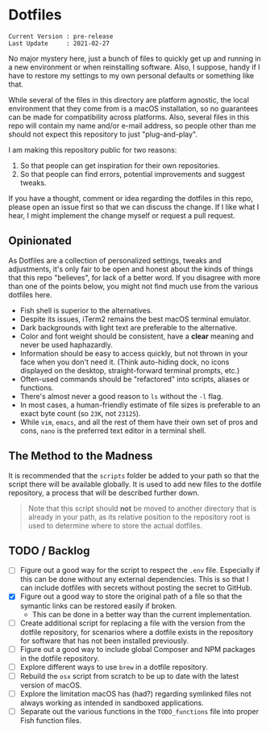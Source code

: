 # Dotfiles

```
Current Version : pre-release
Last Update     : 2021-02-27
```

No major mystery here, just a bunch of files to quickly get up and running in a new environment or when reinstalling software. Also, I suppose, handy if I have
to restore my settings to my own personal defaults or something like that.

While several of the files in this directory are platform agnostic, the local environment that they come from is a macOS installation, so no guarantees can
be made for compatibility across platforms. Also, several files in this repo will contain my name and/or e-mail address, so people other than me should not
expect this repository to just "plug-and-play".

I am making this repository public for two reasons:

1. So that people can get inspiration for their own repositories.
2. So that people can find errors, potential improvements and suggest tweaks.

If you have a thought, comment or idea regarding the dotfiles in this repo, please open an issue first so that we can discuss the change. If I like what I
hear, I might implement the change myself or request a pull request.

## Opinionated

As Dotfiles are a collection of personalized settings, tweaks and adjustments, it's only fair to be open and honest about the kinds of things that this repo
"believes", for lack of a better word. If you disagree with more than one of the points below, you might not find much use from the various dotfiles here.

- Fish shell is superior to the alternatives.
- Despite its issues, iTerm2 remains the best macOS terminal emulator.
- Dark backgrounds with light text are preferable to the alternative.
- Color and font weight should be consistent, have a **clear** meaning and never be used haphazardly.
- Information should be easy to access quickly, but not thrown in your face when you don't need it. (Think auto-hiding dock, no icons displayed on the desktop, straight-forward terminal prompts, etc.)
- Often-used commands should be "refactored" into scripts, aliases or functions.
- There's almost never a good reason to `ls` without the `-l` flag.
- In most cases, a human-friendly estimate of file sizes is preferable to an exact byte count (so `23K`, not `23125`).
- While `vim`, `emacs`, and all the rest of them have their own set of pros and cons, `nano` is the preferred text editor in a terminal shell.

## The Method to the Madness

It is recommended that the `scripts` folder be added to your path so that the script there will be available globally. It is used to add new files to the
dotfile repository, a process that will be described further down.

> Note that this script should **not** be moved to another directory that is
> already in your path, as its relative position to the repository root is
> used to determine where to store the actual dotfiles.

## TODO / Backlog

- [ ] Figure out a good way for the script to respect the `.env` file. Especially if this can be done without any external dependencies. This is so that I can include dotfiles with secrets without posting the secret to GitHub.
- [X] Figure out a good way to store the original path of a file so that the symantic links can be restored easily if broken.
  - This can be done in a better way than the current implementation.
- [ ] Create additional script for replacing a file with the version from the dotfile repository, for scenarios where a dotfile exists in the repository for software that has not been installed previously.
- [ ] Figure out a good way to include global Composer and NPM packages in the dotfile repository.
- [ ] Explore different ways to use `brew` in a dotfile repository.
- [ ] Rebuild the `osx` script from scratch to be up to date with the latest version of macOS.
- [ ] Explore the limitation macOS has (had?) regarding symlinked files not always working as intended in sandboxed applications.
- [ ] Separate out the various functions in the `TODO_functions` file into proper Fish function files.
